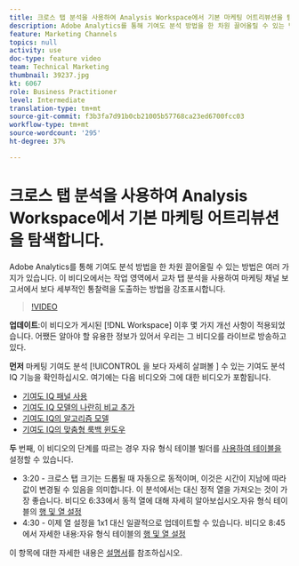 ```yaml
---
title: 크로스 탭 분석을 사용하여 Analysis Workspace에서 기본 마케팅 어트리뷰션을 탐색합니다.
description: Adobe Analytics를 통해 기여도 분석 방법을 한 차원 끌어올릴 수 있는 방법은 여러 가지가 있습니다. 이 비디오에서는 작업 영역에서 교차 탭 분석을 사용하여 마케팅 채널 보고서에서 보다 세부적인 통찰력을 도출하는 방법을 강조표시합니다.
feature: Marketing Channels
topics: null
activity: use
doc-type: feature video
team: Technical Marketing
thumbnail: 39237.jpg
kt: 6067
role: Business Practitioner
level: Intermediate
translation-type: tm+mt
source-git-commit: f3b3fa7d91b0cb21005b57768ca23ed6700fcc03
workflow-type: tm+mt
source-wordcount: '295'
ht-degree: 37%

---
```



# 크로스 탭 분석을 사용하여 Analysis Workspace에서 기본 마케팅 어트리뷰션을 탐색합니다.

Adobe Analytics를 통해 기여도 분석 방법을 한 차원 끌어올릴 수 있는 방법은 여러 가지가 있습니다. 이 비디오에서는 작업 영역에서 교차 탭 분석을 사용하여 마케팅 채널 보고서에서 보다 세부적인 통찰력을 도출하는 방법을 강조표시합니다.

>[!VIDEO](https://video.tv.adobe.com/v/39237/?quality=12&learn=on)

**업데이트**:이 비디오가 게시된  [!DNL Workspace] 이후 몇 가지 개선 사항이 적용되었습니다. 어쨌든 알아야 할 유용한 정보가 있어서 우리는 그 비디오를 라이브로 방송하고 있다.

**먼저** 마케팅 기여도 분석 [!UICONTROL 을 보다 자세히 살펴볼 ] 수 있는 기여도 분석 IQ 기능을 확인하십시오. 여기에는 다음 비디오와 그에 대한 비디오가 포함됩니다.

* [기여도 IQ 패널 사용](using-the-attribution-iq-panel.md)
* [기여도 IQ 모델의 나란히 비교 추가](adding-side-by-side-comparisons-of-attribution-iq-models.md)
* [기여도 IQ의 알고리즘 모델](algorithmic-model-in-attribution-iq.md)
* [기여도 IQ의 맞춤형 룩백 윈도우](custom-lookback-windows-in-attribution-iq.md)

**두** 번째, 이 비디오의 단계를 따르는 경우 자유 형식 테이블 빌더를  [사용하여 테이블을 ](../building-freeform-tables/using-the-freeform-table-builder-in-analysis-workspace.md) 설정할 수 있습니다.

* 3:20 - 크로스 탭 크기는 드롭될 때 자동으로 동적이며, 이것은 시간이 지남에 따라 값이 변경될 수 있음을 의미합니다. 이 분석에서는 대신 정적 열을 가져오는 것이 가장 좋습니다. 비디오 6:33에서 동적 열에 대해 자세히 알아보십시오.자유 형식 테이블의 [행 및 열 설정](../building-freeform-tables/row-and-column-settings-in-freeform-tables.md)
* 4:30 - 이제 열 설정을 1x1 대신 일괄적으로 업데이트할 수 있습니다. 비디오 8:45에서 자세한 내용:자유 형식 테이블의 [행 및 열 설정](../building-freeform-tables/row-and-column-settings-in-freeform-tables.md)


이 항목에 대한 자세한 내용은 [설명서](https://docs.adobe.com/content/help/ko-KR/analytics/analyze/analysis-workspace/attribution/models.html)를 참조하십시오.
